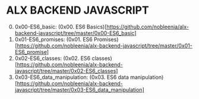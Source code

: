 # ALX BACKEND JAVASCRIPT

0. 0x00-ES6_basic: (0x00. ES6 Basics)[https://github.com/nobleenia/alx-backend-javascript/tree/master/0x00-ES6_basic]
1. 0x01-ES6_promises: (0x01. ES6 Promises)[https://github.com/nobleenia/alx-backend-javascript/tree/master/0x01-ES6_promise]
2. 0x02-ES6_classes: (0x02. ES6 classes)[https://github.com/nobleenia/alx-backend-javascript/tree/master/0x02-ES6_classes]
3. 0x03-ES6_data_manipulation: (0x03. ES6 data manipulation)[https://github.com/nobleenia/alx-backend-javascript/tree/master/0x03-ES6_data_manipulation]